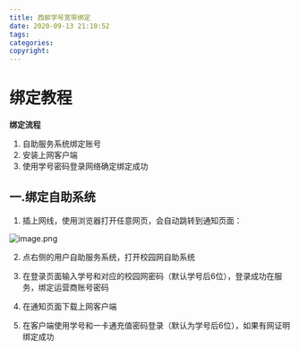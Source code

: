 ```yaml
---
title: 西邮学号宽带绑定
date: 2020-09-13 21:10:52
tags:
categories:
copyright:
---
```


# 绑定教程

**绑定流程** 

1. 自助服务系统绑定账号
2. 安装上网客户端
3. 使用学号密码登录网络确定绑定成功

## 一.绑定自助系统

1. 插上网线，使用浏览器打开任意网页，会自动跳转到通知页面：

![image.png](https://i.loli.net/2020/09/13/h3rTtnN6OGImQ8H.png)

2. 点右侧的用户自助服务系统，打开校园网自助系统

3. 在登录页面输入学号和对应的校园网密码（默认学号后6位），登录成功在服务，绑定运营商账号密码
4. 在通知页面下载上网客户端
5. 在客户端使用学号和一卡通充值密码登录（默认为学号后6位），如果有网证明绑定成功

